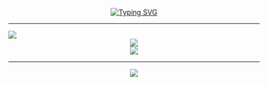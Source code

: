 <p align="center">
  <a href="https://git.io/typing-svg"><img src="https://readme-typing-svg.demolab.com?font=Fira+Code&duration=3000&pause=2000&width=435&lines=Hello%F0%9F%91%8B%2C+I'm+quuixly!" alt="Typing SVG"></a>
</p>
<hr/>
<img src="https://readme-typing-svg.demolab.com?font=Fira+Code&duration=3000&pause=2000&width=435&lines=%F0%9F%94%A5+Streak+Stats"/>
<div style="display:grid;align-items:center;justify-content:center">
<img src="https://github-readme-stats.vercel.app/api?username=quuixly&show_icons=true&theme=algolia"/>
<img src="https://github-readme-stats.vercel.app/api/top-langs/?username=quuixly&layout=compact&theme=algolia&langs_count=8"/>
</div>
<hr/>
<p align="center"><img src="https://hits.seeyoufarm.com/api/count/incr/badge.svg?url=https%3A%2F%2Fgithub.com%2Fquuixly&count_bg=%234FAEFD&title_bg=%23555555&icon=github.svg&icon_color=%23E7E7E7&title=Profile+views&edge_flat=false"/></p>

